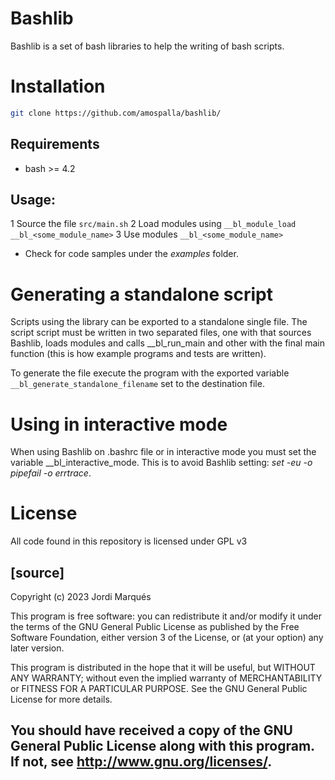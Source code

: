 # Bashlib

Bashlib is a set of bash libraries to help the writing of bash scripts.

# Installation

```bash
git clone https://github.com/amospalla/bashlib/
```

## Requirements
* bash >= 4.2

## Usage:
1 Source the file `src/main.sh`
2 Load modules using `__bl_module_load __bl_<some_module_name>`
3 Use modules `__bl_<some_module_name>`

* Check for code samples under the _examples_ folder.

# Generating a standalone script
Scripts using the library can be exported to a standalone single file. The
script script must be written in two separated files, one with that sources
Bashlib, loads modules and calls __bl_run_main and other with the final main
function (this is how example programs and tests are written).

To generate the file execute the program with the exported variable
`__bl_generate_standalone_filename` set to the destination file.

# Using in interactive mode
When using Bashlib on .bashrc file or in interactive mode you must set the
variable __bl_interactive_mode. This is to avoid Bashlib setting:
_set -eu -o pipefail -o errtrace_.

# License

All code found in this repository is licensed under GPL v3

[source]
----
Copyright (c) 2023 Jordi Marqués

This program is free software: you can redistribute it and/or modify
it under the terms of the GNU General Public License as published by
the Free Software Foundation, either version 3 of the License, or
(at your option) any later version.

This program is distributed in the hope that it will be useful,
but WITHOUT ANY WARRANTY; without even the implied warranty of
MERCHANTABILITY or FITNESS FOR A PARTICULAR PURPOSE.  See the
GNU General Public License for more details.

You should have received a copy of the GNU General Public License
along with this program.  If not, see <http://www.gnu.org/licenses/>.
----
